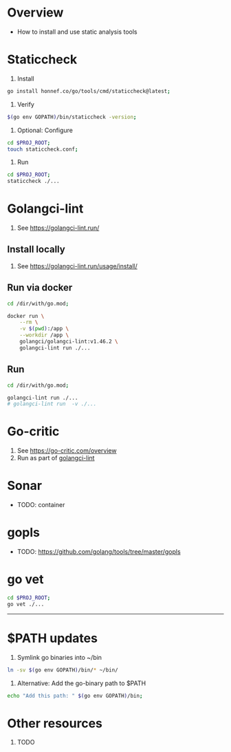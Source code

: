 # Overview
- How to install and use static analysis tools


# Staticcheck
1. Install
```sh
go install honnef.co/go/tools/cmd/staticcheck@latest;
```
1. Verify
```sh
$(go env GOPATH)/bin/staticcheck -version;
```
1. Optional: Configure
```sh
cd $PROJ_ROOT;
touch staticcheck.conf;
```
1. Run
```sh
cd $PROJ_ROOT;
staticcheck ./...
```

# Golangci-lint
1. See https://golangci-lint.run/

## Install locally
1. See https://golangci-lint.run/usage/install/

## Run via docker
```sh
cd /dir/with/go.mod;

docker run \
    --rm \
    -v $(pwd):/app \
    --workdir /app \
    golangci/golangci-lint:v1.46.2 \
    golangci-lint run ./...
```


## Run
```sh
cd /dir/with/go.mod;

golangci-lint run ./...
# golangci-lint run  -v ./...
```


# Go-critic
1. See https://go-critic.com/overview
1. Run as part of [golangci-lint](https://golangci-lint.run/)


# Sonar
- TODO: container


# gopls
- TODO: https://github.com/golang/tools/tree/master/gopls


# go vet
```sh
cd $PROJ_ROOT;
go vet ./...
```


--------
# $PATH updates
1. Symlink go binaries into ~/bin
```sh
ln -sv $(go env GOPATH)/bin/* ~/bin/
```
1. Alternative: Add the go-binary path to $PATH
```sh
echo "Add this path: " $(go env GOPATH)/bin;
```


# Other resources
1. TODO